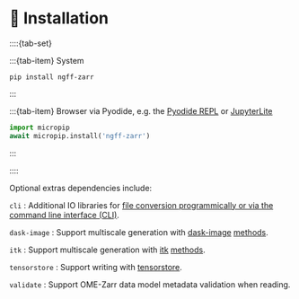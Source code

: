 # 💾 Installation

::::{tab-set}

:::{tab-item} System

```shell
pip install ngff-zarr
```

:::

:::{tab-item} Browser via Pyodide, e.g. the [Pyodide REPL] or [JupyterLite]

```python
import micropip
await micropip.install('ngff-zarr')
```

:::

::::

Optional extras dependencies include:

`cli` : Additional IO libraries for
[file conversion programmically or via the command line interface (CLI)](./cli.md).

`dask-image` : Support multiscale generation with [dask-image]
[methods](./methods.md).

`itk` : Support multiscale generation with [itk] [methods](./methods.md).

`tensorstore` : Support writing with [tensorstore].

`validate` : Support OME-Zarr data model metadata validation when reading.

[Pyodide REPL]: https://pyodide.org/en/stable/console.html
[JupyterLite]: https://jupyterlite.readthedocs.io/en/latest/try/lab
[dask-image]: https://image.dask.org/en/latest/
[itk]: https://docs.itk.org/en/latest/learn/python_quick_start.html
[tensorstore]: https://google.github.io/tensorstore/
